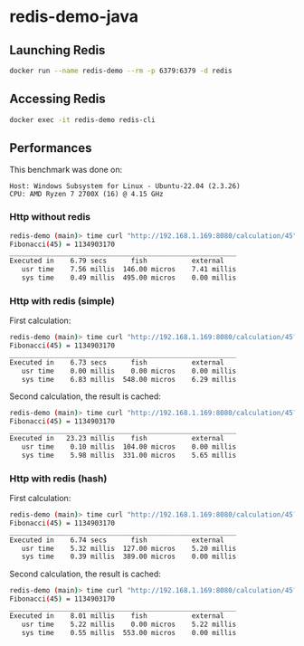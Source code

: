 # redis-demo-java

## Launching Redis

```bash
docker run --name redis-demo --rm -p 6379:6379 -d redis
```

## Accessing Redis

```bash
docker exec -it redis-demo redis-cli
```

## Performances

This benchmark was done on:
```
Host: Windows Subsystem for Linux - Ubuntu-22.04 (2.3.26)
CPU: AMD Ryzen 7 2700X (16) @ 4.15 GHz
```

### Http without redis

```bash
redis-demo (main)> time curl "http://192.168.1.169:8080/calculation/45"
Fibonacci(45) = 1134903170
________________________________________________________
Executed in    6.79 secs      fish           external
   usr time    7.56 millis  146.00 micros    7.41 millis
   sys time    0.49 millis  495.00 micros    0.00 millis
```

### Http with redis (simple)

First calculation:
```bash
redis-demo (main)> time curl "http://192.168.1.169:8080/calculation/45?use_redis=true"
Fibonacci(45) = 1134903170
________________________________________________________
Executed in    6.73 secs      fish           external
   usr time    0.00 millis    0.00 micros    0.00 millis
   sys time    6.83 millis  548.00 micros    6.29 millis
```

Second calculation, the result is cached:
```bash
redis-demo (main)> time curl "http://192.168.1.169:8080/calculation/45?use_redis=true"
Fibonacci(45) = 1134903170
________________________________________________________
Executed in   23.23 millis    fish           external
   usr time    0.10 millis  104.00 micros    0.00 millis
   sys time    5.98 millis  331.00 micros    5.65 millis
```

### Http with redis (hash)

First calculation:
```bash
redis-demo (main)> time curl "http://192.168.1.169:8080/calculation/45?use_redis=true&use_redis_hash=true"
Fibonacci(45) = 1134903170
________________________________________________________
Executed in    6.74 secs      fish           external
   usr time    5.32 millis  127.00 micros    5.20 millis
   sys time    0.39 millis  389.00 micros    0.00 millis
```

Second calculation, the result is cached:
```bash
redis-demo (main)> time curl "http://192.168.1.169:8080/calculation/45?use_redis=true&use_redis_hash=true"
Fibonacci(45) = 1134903170
________________________________________________________
Executed in    8.01 millis    fish           external
   usr time    5.22 millis    0.00 micros    5.22 millis
   sys time    0.55 millis  553.00 micros    0.00 millis
```